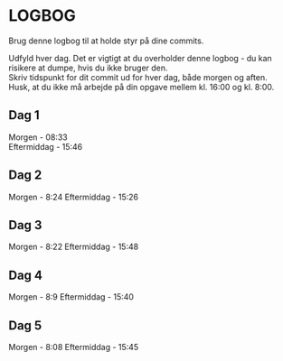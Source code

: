 # LOGBOG

Brug denne logbog til at holde styr på dine commits.

Udfyld hver dag. Det er vigtigt at du overholder denne logbog - du kan risikere at dumpe, hvis du ikke bruger den.  
Skriv tidspunkt for dit commit ud for hver dag, både morgen og aften.  
Husk, at du ikke må arbejde på din opgave mellem kl. 16:00 og kl. 8:00.

## Dag 1

Morgen - 08:33  
Eftermiddag - 15:46

## Dag 2

Morgen - 8:24 
Eftermiddag - 15:26

## Dag 3

Morgen - 8:22
Eftermiddag - 15:48

## Dag 4

Morgen - 8:9
Eftermiddag - 15:40

## Dag 5

Morgen - 8:08
Eftermiddag - 15:45
